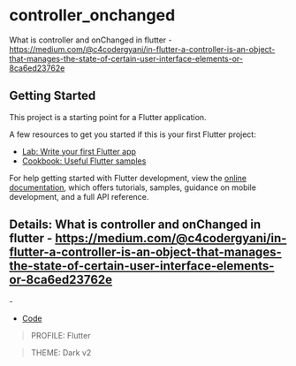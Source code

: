 # controller_onchanged

What is controller and onChanged in flutter  -  https://medium.com/@c4codergyani/in-flutter-a-controller-is-an-object-that-manages-the-state-of-certain-user-interface-elements-or-8ca6ed23762e

## Getting Started

This project is a starting point for a Flutter application.

A few resources to get you started if this is your first Flutter project:

- [Lab: Write your first Flutter app](https://docs.flutter.dev/get-started/codelab)
- [Cookbook: Useful Flutter samples](https://docs.flutter.dev/cookbook)

For help getting started with Flutter development, view the
[online documentation](https://docs.flutter.dev/), which offers tutorials,
samples, guidance on mobile development, and a full API reference.



## Details:  What is controller and onChanged in flutter - https://medium.com/@c4codergyani/in-flutter-a-controller-is-an-object-that-manages-the-state-of-certain-user-interface-elements-or-8ca6ed23762e
    
-[]()     
- [Code]()     

> PROFILE: Flutter    

> THEME: Dark v2    

